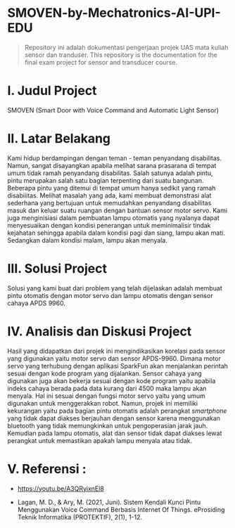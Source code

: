 # SMOVEN-by-Mechatronics-AI-UPI-EDU
>Repository ini adalah dokumentasi pengerjaan projek UAS mata kuliah sensor dan tranduser.
>This repository is the documentation for the final exam project for sensor and transducer course.

# I. Judul Project
SMOVEN (Smart Door with Voice Command and Automatic Light Sensor)

# II. Latar Belakang
Kami hidup berdampingan dengan teman - teman penyandang disabilitas. Namun, sangat disayangkan apabila melihat sarana prasarana di tempat umum tidak ramah penyandang disabilitas. Salah satunya adalah pintu, pintu merupakan salah satu bagian terpenting dari suatu bangunan. Beberapa pintu yang ditemui di tempat umum hanya sedikit yang ramah disabiiitas. Melihat masalah yang ada, kami membuat demonstrasi alat sederhana yang bertujuan untuk memudahkan penyandang disabilitas masuk dan keluar suatu ruangan dengan bantuan sensor motor servo. Kami juga menginisiasi dalam pembuatan lampu otomatis yang nyalanya dapat menyesuaikan dengan kondisi penerangan untuk meminimalisir tindak kejahatan sehingga apabila dalam kondisi pagi dan siang, lampu akan mati. Sedangkan dalam kondisi malam, lampu akan menyala.

# III. Solusi Project
Solusi yang kami buat dari problem yang telah dijelaskan adalah membuat pintu otomatis dengan motor servo dan lampu otomatis dengan sensor cahaya APDS 9960. 

# IV. Analisis dan Diskusi Project
  Hasil yang didapatkan dari projek ini mengindikasikan korelasi pada sensor yang digunakan yaitu motor servo dan sensor APDS-9960. Dimana motor servo yang terhubung dengan aplikasi SparkFun akan menjalankan perintah sesuai dengan kode program yang dijalankan. Sensor cahaya yang digunakan juga akan bekerja sesuai dengan kode program yaitu apabila indeks cahaya berada pada data kurang dari 4500 maka lampu akan menyala. Hal ini sesuai dengan fungsi motor servo yaitu yang umum digunakan untuk menggerakkan robot. Namun, projek ini memiliki kekurangan yaitu pada bagian pintu otomatis adalah perangkat _smartphone_ yang tidak dapat diakses berjauhan dengan sensor karena menggunakan bluetooth yang tidak memungkinkan untuk pengoperasian jarak jauh. Kemudian pada lampu otomatis, alat dan sensor tidak dapat diakses lewat perangkat untuk memastikan apakah lampu menyala atau tidak.

# V. Referensi :

- https://youtu.be/A3QRyixnEl8

- Lagan, M. D., & Ary, M. (2021, Juni). Sistem Kendali Kunci Pintu Menggunakan Voice Command Berbasis Internet Of Things. eProsiding Teknik Informatika (PROTEKTIF), 2(1), 1-12.
